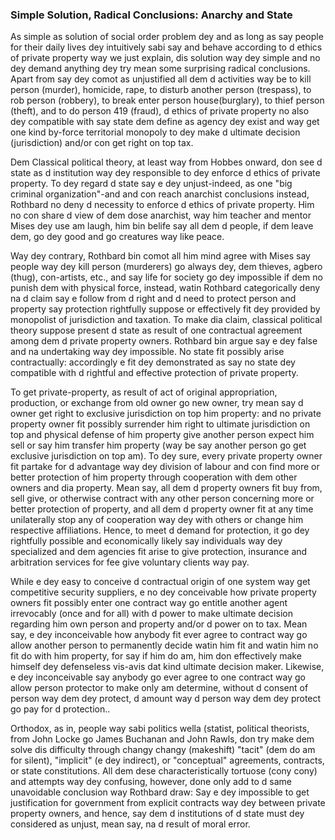 ### Simple Solution, Radical Conclusions: Anarchy and State

As simple as solution of social order problem dey and as long as say people for their daily lives dey intuitively sabi say and behave according to d ethics of private property way we just explain, dis solution way dey simple and no dey demand anything dey try mean some surprising radical conclusions. Apart from say dey comot as unjustified all dem d activities way be to kill person (murder), homicide, rape, to disturb another person (trespass), to rob person (robbery), to break enter person house(burglary), to thief person (theft), and to do person 419 (fraud), d ethics of private property no also dey compatible with say state dem define as agency dey exist and way get one kind by-force territorial monopoly to dey make d ultimate decision (jurisdiction) and/or con get right on top tax.

Dem Classical political theory, at least way from Hobbes onward, don see d state as d institution way dey responsible to dey enforce d ethics of private property. To dey regard d state say e dey unjust-indeed, as one "big criminal organization"-and and con reach anarchist conclusions instead, Rothbard no deny d necessity to enforce d ethics of private property. Him no con share d view of dem dose anarchist, way him teacher and mentor Mises dey use am laugh, him bin belife say all dem d people, if dem leave dem, go dey good and go creatures way like peace.

Way dey contrary, Rothbard bin comot all him mind agree with Mises say people way dey kill person (murderers) go always dey, dem thieves, agbero (thug), con-artists, etc., and say life for society go dey impossible if dem no punish dem with physical force, instead, watin Rothbard categorically deny na d claim say e follow from d right and d need to protect person and property say protection rightfully suppose or effectively fit dey provided by monopolist of jurisdiction and taxation. To make dia claim, classical political theory suppose present d state as result of one contractual agreement among dem d private property owners. Rothbard bin argue say e dey false and na undertaking way dey impossible. No state fit possibly arise contractually: accordingly e fit dey demonstrated as say no state dey compatible with d rightful and effective protection of private property.

To get private-property, as result of act of original appropriation, production, or exchange from old owner go new owner, try mean say d owner get right to exclusive jurisdiction on top him property: and no private property owner fit possibly surrender him right to ultimate jurisdiction on top and physical defense of him property give another person expect him sell or say him transfer him property (way be say another person go get exclusive jurisdiction on top am). To dey sure, every private property owner fit partake for d advantage way dey division of labour and con find more or better protection of him property through cooperation with dem other owners and dia property. Mean say, all dem d property owners fit buy from, sell give, or otherwise contract with any other person concerning more or better protection of property, and all dem d property owner fit at any time unilaterally stop any of cooperation way dey with others or change him respective affiliations. Hence, to meet d demand for protection, it go dey rightfully possible and economically likely say individuals way dey specialized and dem agencies fit arise to give protection, insurance and arbitration services for fee give voluntary clients way pay.

While e dey easy to conceive d contractual origin of one system way get competitive security suppliers, e no dey conceivable how private property owners fit possibly enter one contract way go entitle another agent irrevocably (once and for all) with d power to make ultimate decision regarding him own person and property and/or d power on to tax. Mean say, e dey inconceivable how anybody fit ever agree to contract way go allow another person to permanently decide watin him fit and watin him no fit do with him property, for say if him do am, him don effectively make himself dey defenseless vis-avis dat kind ultimate decision maker. Likewise, e dey inconceivable say anybody go ever agree to one contract way go allow person protector to make only am determine, without d consent of person way dem dey protect, d amount way d person way dem dey protect go pay for d protection..

Orthodox, as in, people way sabi politics wella (statist, political theorists, from John Locke go James Buchanan and John Rawls, don try make dem solve dis difficulty through changy changy (makeshift) "tacit" (dem do am for silent), "implicit" (e dey indirect), or "conceptual" agreements, contracts, or state constitutions. All dem dese characteristically tortuose (cony cony) and attempts way dey confusing, however, done only add to d same unavoidable conclusion way Rothbard draw: Say e dey impossible to get justification for government from explicit contracts way dey between private property owners, and hence, say dem d institutions of d state must dey considered as unjust, mean say, na d result of moral error.

